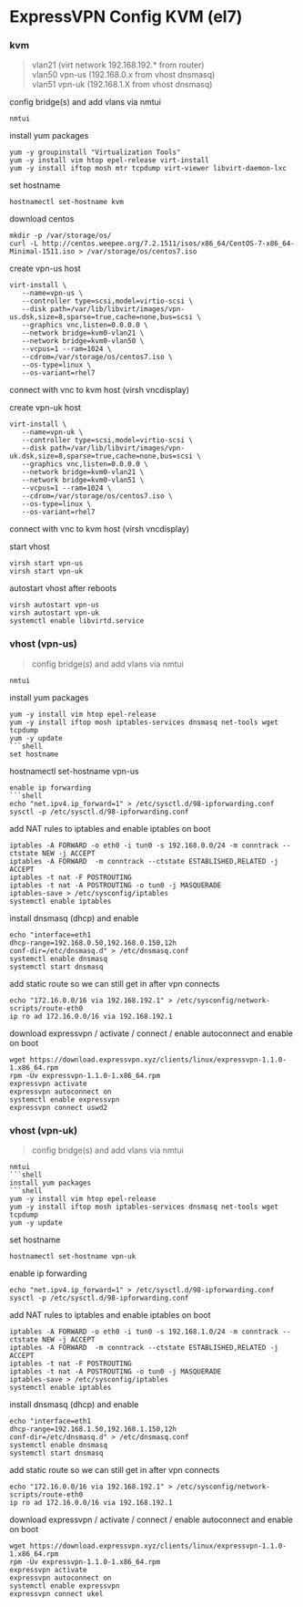 # ExpressVPN Config KVM (el7)
### kvm
> vlan21 (virt network 192.168.192.* from router)  
vlan50 vpn-us (192.168.0.x from vhost dnsmasq)  
vlan51 vpn-uk (192.168.1.X from vhost dnsmasq)  

config bridge(s) and add vlans via nmtui
```shell
nmtui
```
install yum packages
```shell
yum -y groupinstall "Virtualization Tools"
yum -y install vim htop epel-release virt-install
yum -y install iftop mosh mtr tcpdump virt-viewer libvirt-daemon-lxc
```
set hostname
```shell
hostnamectl set-hostname kvm
```
download centos
```shell
mkdir -p /var/storage/os/
curl -L http://centos.weepee.org/7.2.1511/isos/x86_64/CentOS-7-x86_64-Minimal-1511.iso > /var/storage/os/centos7.iso
```
create vpn-us host
```shell
virt-install \
   --name=vpn-us \
   --controller type=scsi,model=virtio-scsi \
   --disk path=/var/lib/libvirt/images/vpn-us.dsk,size=8,sparse=true,cache=none,bus=scsi \
   --graphics vnc,listen=0.0.0.0 \
   --network bridge=kvm0-vlan21 \
   --network bridge=kvm0-vlan50 \
   --vcpus=1 --ram=1024 \
   --cdrom=/var/storage/os/centos7.iso \
   --os-type=linux \
   --os-variant=rhel7
```
connect with vnc to kvm host (virsh vncdisplay)  
  
create vpn-uk host
```shell
virt-install \
   --name=vpn-uk \
   --controller type=scsi,model=virtio-scsi \
   --disk path=/var/lib/libvirt/images/vpn-uk.dsk,size=8,sparse=true,cache=none,bus=scsi \
   --graphics vnc,listen=0.0.0.0 \
   --network bridge=kvm0-vlan21 \
   --network bridge=kvm0-vlan51 \
   --vcpus=1 --ram=1024 \
   --cdrom=/var/storage/os/centos7.iso \
   --os-type=linux \
   --os-variant=rhel7
```
connect with vnc to kvm host (virsh vncdisplay)  
  
start vhost
```shell
virsh start vpn-us
virsh start vpn-uk
```
autostart vhost after reboots
```
virsh autostart vpn-us
virsh autostart vpn-uk
systemctl enable libvirtd.service
```
### vhost (vpn-us)
> config bridge(s) and add vlans via nmtui
```
nmtui
```
install yum packages
```shell
yum -y install vim htop epel-release 
yum -y install iftop mosh iptables-services dnsmasq net-tools wget tcpdump
yum -y update
```shell
set hostname
```
hostnamectl set-hostname vpn-us
```
enable ip forwarding
```shell
echo "net.ipv4.ip_forward=1" > /etc/sysctl.d/98-ipforwarding.conf
sysctl -p /etc/sysctl.d/98-ipforwarding.conf
```
add NAT rules to iptables and enable iptables on boot
```shell
iptables -A FORWARD -o eth0 -i tun0 -s 192.168.0.0/24 -m conntrack --ctstate NEW -j ACCEPT
iptables -A FORWARD  -m conntrack --ctstate ESTABLISHED,RELATED -j ACCEPT
iptables -t nat -F POSTROUTING
iptables -t nat -A POSTROUTING -o tun0 -j MASQUERADE
iptables-save > /etc/sysconfig/iptables
systemctl enable iptables
```
install dnsmasq (dhcp) and enable
```shell
echo "interface=eth1
dhcp-range=192.168.0.50,192.168.0.150,12h
conf-dir=/etc/dnsmasq.d" > /etc/dnsmasq.conf
systemctl enable dnsmasq
systemctl start dnsmasq
```
 add static route so we can still get in after vpn connects
```shell
echo "172.16.0.0/16 via 192.168.192.1" > /etc/sysconfig/network-scripts/route-eth0
ip ro ad 172.16.0.0/16 via 192.168.192.1
```
download expressvpn / activate / connect / enable autoconnect and enable on boot
```shell
wget https://download.expressvpn.xyz/clients/linux/expressvpn-1.1.0-1.x86_64.rpm
rpm -Uv expressvpn-1.1.0-1.x86_64.rpm
expressvpn activate
expressvpn autoconnect on
systemctl enable expressvpn
expressvpn connect uswd2
```
### vhost (vpn-uk)
> config bridge(s) and add vlans via nmtui
```shell
nmtui
```shell
install yum packages
```shell
yum -y install vim htop epel-release 
yum -y install iftop mosh iptables-services dnsmasq net-tools wget tcpdump
yum -y update
```
set hostname
```shell
hostnamectl set-hostname vpn-uk
```
enable ip forwarding
```shell
echo "net.ipv4.ip_forward=1" > /etc/sysctl.d/98-ipforwarding.conf
sysctl -p /etc/sysctl.d/98-ipforwarding.conf
```
add NAT rules to iptables and enable iptables on boot
```shell
iptables -A FORWARD -o eth0 -i tun0 -s 192.168.1.0/24 -m conntrack --ctstate NEW -j ACCEPT
iptables -A FORWARD  -m conntrack --ctstate ESTABLISHED,RELATED -j ACCEPT
iptables -t nat -F POSTROUTING
iptables -t nat -A POSTROUTING -o tun0 -j MASQUERADE
iptables-save > /etc/sysconfig/iptables
systemctl enable iptables
```
install dnsmasq (dhcp) and enable
```shell
echo "interface=eth1
dhcp-range=192.168.1.50,192.168.1.150,12h
conf-dir=/etc/dnsmasq.d" > /etc/dnsmasq.conf
systemctl enable dnsmasq
systemctl start dnsmasq
```
add static route so we can still get in after vpn connects  
```shell
echo "172.16.0.0/16 via 192.168.192.1" > /etc/sysconfig/network-scripts/route-eth0
ip ro ad 172.16.0.0/16 via 192.168.192.1
```
download expressvpn / activate / connect / enable autoconnect and enable on boot
```shell
wget https://download.expressvpn.xyz/clients/linux/expressvpn-1.1.0-1.x86_64.rpm
rpm -Uv expressvpn-1.1.0-1.x86_64.rpm
expressvpn activate
expressvpn autoconnect on
systemctl enable expressvpn
expressvpn connect ukel
```
